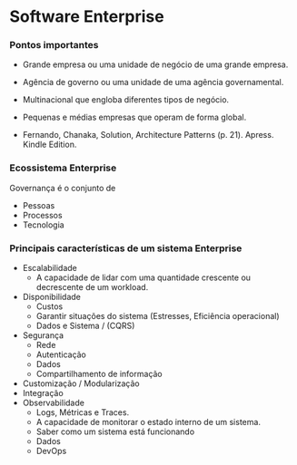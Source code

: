 # Software Enterprise 

### Pontos importantes

- Grande empresa ou uma unidade de negócio de uma grande empresa.
- Agência de governo ou uma unidade de uma agência governamental.
- Multinacional que engloba diferentes tipos de negócio.
- Pequenas e médias empresas que operam de forma global.

- Fernando, Chanaka, Solution, Architecture Patterns (p. 21). Apress. Kindle Edition. 

### Ecossistema Enterprise

Governança é o conjunto de
 - Pessoas
 - Processos
 - Tecnologia


### Principais características de um sistema Enterprise

- Escalabilidade
  - A capacidade de lidar com uma quantidade crescente ou decrescente de um workload.
- Disponibilidade
  - Custos
  - Garantir situações do sistema (Estresses, Eficiência operacional)
  - Dados e Sistema / (CQRS)
- Segurança
  - Rede
  - Autenticação
  - Dados 
  - Compartilhamento de informação
- Customização / Modularização
- Integração
- Observabilidade
    - Logs, Métricas e Traces.
    - A capacidade de monitorar o estado interno de um sistema.
    - Saber como um sistema está funcionando 
    - Dados
    - DevOps